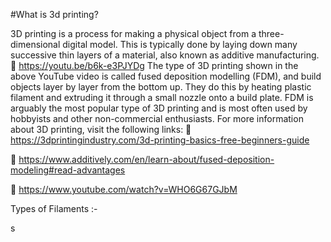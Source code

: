
#What is 3d printing?

3D printing is a process for making a physical object from a three-dimensional digital model. This is typically done by laying down many successive thin layers of a material, also known as additive manufacturing.
	 https://youtu.be/b6k-e3PJYDg
The type of 3D printing shown in the above YouTube video is called fused deposition modelling (FDM), and build objects layer by layer from the bottom up. They do this by heating plastic filament and extruding it through a small nozzle onto a build plate. FDM is arguably the most popular type of 3D printing and is most often used by hobbyists and other non-commercial enthusiasts.
For more information about 3D printing, visit the following links:
	https://3dprintingindustry.com/3d-printing-basics-free-beginners-guide

	https://www.additively.com/en/learn-about/fused-deposition-modeling#read-advantages

	https://www.youtube.com/watch?v=WHO6G67GJbM

Types of Filaments :-

s 

 

 


 
